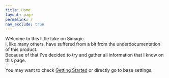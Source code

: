 ```yaml
---
title: Home
layout: page
permalink: /
nav_exclude: true
---
```

Welcome to this little take on Simagic  
I, like many others, have suffered from a bit from the underdocumentation of this product.  
Because of that I've decided to try and gather all information that I know on this page.

You may want to check [Getting Started](/base/getting_started/) or directly go to base settings.